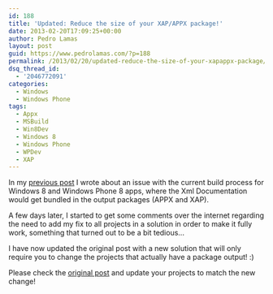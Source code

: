 ```yaml
---
id: 188
title: 'Updated: Reduce the size of your XAP/APPX package!'
date: 2013-02-20T17:09:25+00:00
author: Pedro Lamas
layout: post
guid: https://www.pedrolamas.com/?p=188
permalink: /2013/02/20/updated-reduce-the-size-of-your-xapappx-package/
dsq_thread_id:
  - '2046772091'
categories:
  - Windows
  - Windows Phone
tags:
  - Appx
  - MSBuild
  - Win8Dev
  - Windows 8
  - Windows Phone
  - WPDev
  - XAP
---
```


In my [previous post](https://www.pedrolamas.com/2013/02/15/reduce-the-size-of-your-xapappx-package-time-to-take-out-the-trash/) I wrote about an issue with the current build process for Windows 8 and Windows Phone 8 apps, where the Xml Documentation would get bundled in the output packages (APPX and XAP).

A few days later, I started to get some comments over the internet regarding the need to add my fix to all projects in a solution in order to make it fully work, something that turned out to be a bit tedious...

I have now updated the original post with a new solution that will only require you to change the projects that actually have a package output! :)

Please check the [original post](https://www.pedrolamas.com/2013/02/15/reduce-the-size-of-your-xapappx-package-time-to-take-out-the-trash/) and update your projects to match the new change!
